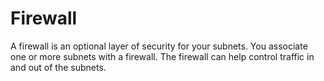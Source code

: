 # Firewall<a name="en-us_topic_0051746676"></a>

A firewall is an optional layer of security for your subnets. You associate one or more subnets with a firewall. The firewall can help control traffic in and out of the subnets.

